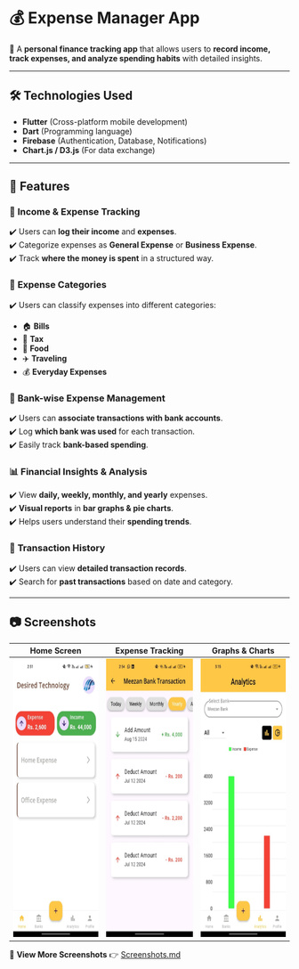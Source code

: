 # 💰 Expense Manager App  

🚀 A **personal finance tracking app** that allows users to **record income, track expenses, and analyze spending habits** with detailed insights.  

---

## 🛠️ **Technologies Used**  

- **Flutter** (Cross-platform mobile development)  
- **Dart** (Programming language)  
- **Firebase** (Authentication, Database, Notifications)  
- **Chart.js / D3.js** (For data exchange)  

---

## 📲 Features  

### 🔹 **Income & Expense Tracking**  
✔️ Users can **log their income** and **expenses**.  
✔️ Categorize expenses as **General Expense** or **Business Expense**.  
✔️ Track **where the money is spent** in a structured way.  

### 📂 **Expense Categories**  
✔️ Users can classify expenses into different categories:  
   - 🏠 **Bills**  
   - 📑 **Tax**  
   - 🍔 **Food**  
   - ✈️ **Traveling**  
   - 💰 **Everyday Expenses**  

### 🏦 **Bank-wise Expense Management**  
✔️ Users can **associate transactions with bank accounts**.  
✔️ Log **which bank was used** for each transaction.  
✔️ Easily track **bank-based spending**.  

### 📊 **Financial Insights & Analysis**  
✔️ View **daily, weekly, monthly, and yearly** expenses.  
✔️ **Visual reports** in **bar graphs & pie charts**.  
✔️ Helps users understand their **spending trends**.  

### 📜 **Transaction History**  
✔️ Users can view **detailed transaction records**.  
✔️ Search for **past transactions** based on date and category.  

---

## 📷 Screenshots   

| Home Screen | Expense Tracking | Graphs & Charts |
|--------------|--------------|----------------------|
| <img src="https://github.com/Noor45/Uploaded-Files/blob/main/Expense%20%20App/3.jpg" width="200" height="500"/> | <img src="https://github.com/Noor45/Uploaded-Files/blob/main/Expense%20%20App/6.jpg" width="200" height="500"/> | <img src="https://github.com/Noor45/Uploaded-Files/blob/main/Expense%20%20App/9.jpg" width="200" height="500"/> |

📌 **View More Screenshots** 👉 [Screenshots.md](./screenshots.md)  
